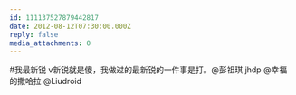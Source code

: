 ```yaml
---
id: 111137527879442817
date: 2012-08-12T07:30:00.000Z
reply: false
media_attachments: 0
---
```


#我最新锐 v新锐就是傻，我做过的最新锐的一件事是打。@彭祖琪 jhdp @幸福的撒哈拉 @Liudroid ​​​​

